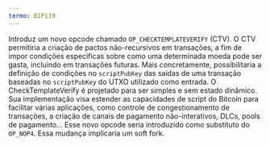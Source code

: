 ```yaml
---
termo: BIP119
---
```


Introduz um novo opcode chamado `OP_CHECKTEMPLATEVERIFY` (CTV). O CTV permitiria a criação de pactos não-recursivos em transações, a fim de impor condições específicas sobre como uma determinada moeda pode ser gasta, incluindo em transações futuras. Mais concretamente, possibilitaria a definição de condições no `scriptPubKey` das saídas de uma transação baseadas no `scriptPubKey` do UTXO utilizado como entrada. O CheckTemplateVerify é projetado para ser simples e sem estado dinâmico. Sua implementação visa estender as capacidades de script do Bitcoin para facilitar várias aplicações, como controle de congestionamento de transações, a criação de canais de pagamento não-interativos, DLCs, pools de pagamento... Esse novo opcode seria introduzido como substituto do `OP_NOP4`. Essa mudança implicaria um soft fork.